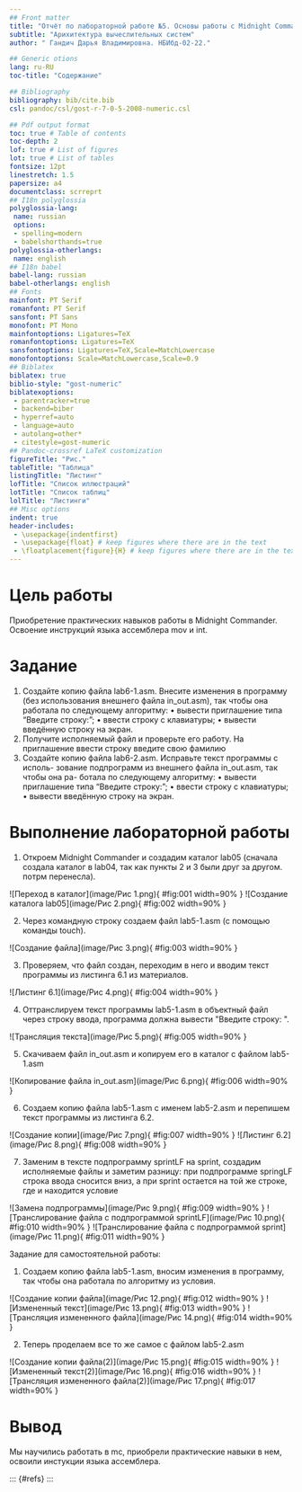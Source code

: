 ```yaml
---
## Front matter
title: "Отчёт по лабораторной работе №5. Основы работы с Midnight Commander (mc). Структура программы на языке ассемблера NASM. Системные вызовы в ОС GNU Linux"
subtitle: "Арихитектура вычеслительных систем"
author: " Гандич Дарья Владимировна. НБИбд-02-22."

## Generic otions
lang: ru-RU
toc-title: "Содержание"

## Bibliography
bibliography: bib/cite.bib
csl: pandoc/csl/gost-r-7-0-5-2008-numeric.csl

## Pdf output format
toc: true # Table of contents
toc-depth: 2
lof: true # List of figures
lot: true # List of tables
fontsize: 12pt
linestretch: 1.5
papersize: a4
documentclass: scrreprt
## I18n polyglossia
polyglossia-lang:
 name: russian
 options:
 - spelling=modern
 - babelshorthands=true
polyglossia-otherlangs:
 name: english
## I18n babel
babel-lang: russian
babel-otherlangs: english
## Fonts
mainfont: PT Serif
romanfont: PT Serif
sansfont: PT Sans
monofont: PT Mono
mainfontoptions: Ligatures=TeX
romanfontoptions: Ligatures=TeX
sansfontoptions: Ligatures=TeX,Scale=MatchLowercase
monofontoptions: Scale=MatchLowercase,Scale=0.9
## Biblatex
biblatex: true
biblio-style: "gost-numeric"
biblatexoptions:
 - parentracker=true
 - backend=biber
 - hyperref=auto
 - language=auto
 - autolang=other*
 - citestyle=gost-numeric
## Pandoc-crossref LaTeX customization
figureTitle: "Рис."
tableTitle: "Таблица"
listingTitle: "Листинг"
lofTitle: "Список иллюстраций"
lotTitle: "Список таблиц"
lolTitle: "Листинги"
## Misc options
indent: true
header-includes:
 - \usepackage{indentfirst}
 - \usepackage{float} # keep figures where there are in the text
 - \floatplacement{figure}{H} # keep figures where there are in the text
---
```


# Цель работы

Приобретение практических навыков работы в Midnight Commander. Освоение инструкций языка ассемблера mov и int.

# Задание

1. Создайте копию файла lab6-1.asm. Внесите изменения в программу (без
использования внешнего файла in_out.asm), так чтобы она работала по
следующему алгоритму:
• вывести приглашение типа “Введите строку:”;
• ввести строку с клавиатуры;
• вывести введённую строку на экран.
2. Получите исполняемый файл и проверьте его работу. На приглашение
ввести строку введите свою фамилию
3. Создайте копию файла lab6-2.asm. Исправьте текст программы с исполь-
зование подпрограмм из внешнего файла in_out.asm, так чтобы она ра-
ботала по следующему алгоритму:
• вывести приглашение типа “Введите строку:”;
• ввести строку с клавиатуры;
• вывести введённую строку на экран.

# Выполнение лабораторной работы

1. Откроем Midnight Commander и создадим каталог lab05 (сначала создала каталог в lab04, так как пункты 2 и 3 были друг за другом. потрм перенесла).

![Переход в каталог](image/Рис 1.png){ #fig:001 width=90% }
![Создание каталога lab05](image/Рис 2.png){ #fig:002 width=90% }

2. Через командную строку создаем файл lab5-1.asm (с помощью команды touch).

![Создание файла](image/Рис 3.png){ #fig:003 width=90% }

3. Проверяем, что файл создан, переходим в него и вводим текст программы из листинга 6.1 из материалов.

![Листинг 6.1](image/Рис 4.png){ #fig:004 width=90% }

4. Оттранслируем текст программы lab5-1.asm в объектный файл через строку ввода, программа должна вывести "Введите строку: ".

![Трансляция текста](image/Рис 5.png){ #fig:005 width=90% }

5. Скачиваем файл in_out.asm и копируем его в каталог с файлом lab5-1.asm

![Копирование файла in_out.asm](image/Рис 6.png){ #fig:006 width=90% }

6. Создаем копию файла lab5-1.asm с именем lab5-2.asm и перепишем текст программы из листинга 6.2. 

![Создание копии](image/Рис 7.png){ #fig:007 width=90% }
![Листинг 6.2](image/Рис 8.png){ #fig:008 width=90% }

7. Заменим в тексте подпрограмму sprintLF на sprint, создадим исполняемые файлы и заметим разницу: при подпрограмме springLF строка ввода сносится вниз, а при sprint остается на той же строке, где и находится условие

![Замена подпрограммы](image/Рис 9.png){ #fig:009 width=90% }
![Транслирование файла с подпрограммой sprintLF](image/Рис 10.png){ #fig:010 width=90% }
![Транслирование файла с подпрограммой sprint](image/Рис 11.png){ #fig:011 width=90% }

Задание для самостоятельной работы:

1. Создаем копию файла lab5-1.asm, вносим изменения в программу, так чтобы она работала по алгоритму из условия.

![Создание копии файла](image/Рис 12.png){ #fig:012 width=90% }
![Измененный текст](image/Рис 13.png){ #fig:013 width=90% }
![Трансляция измененного файла](image/Рис 14.png){ #fig:014 width=90% }

2. Теперь проделаем все то же самое с файлом lab5-2.asm

![Создание копии файла(2)](image/Рис 15.png){ #fig:015 width=90% }
![Измененный текст(2)](image/Рис 16.png){ #fig:016 width=90% }
![Трансляция измененного файла(2)](image/Рис 17.png){ #fig:017 width=90% }

# Вывод

Мы научились работать в mc, приобрели практические навыки в нем, освоили инстукции языка ассемблера.

::: {#refs}
:::
